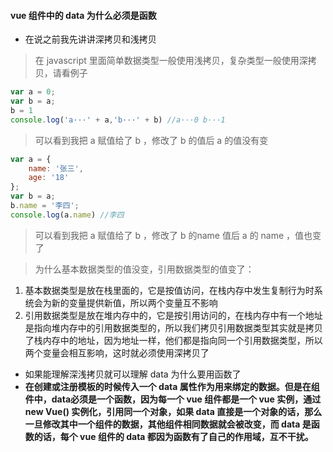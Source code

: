 #### vue 组件中的 data 为什么必须是函数
- 在说之前我先讲讲深拷贝和浅拷贝
>在 javascript 里面简单数据类型一般使用浅拷贝，复杂类型一般使用深拷贝，请看例子
```javascript
var a = 0;
var b = a;
b = 1
console.log('a···' + a,'b···' + b) //a···0 b···1
```
>可以看到我把 a 赋值给了 b ，修改了 b 的值后 a 的值没有变
```javascript
var a = {
    name: '张三',
    age: '18'
};
var b = a;
b.name = '李四';
console.log(a.name) //李四
```
>可以看到我把 a 赋值给了 b ，修改了 b 的name 值后 a 的 name ，值也变了

>为什么基本数据类型的值没变，引用数据类型的值变了：
1. 基本数据类型是放在栈里面的，它是按值访问，在栈内存中发生复制行为时系统会为新的变量提供新值，所以两个变量互不影响
2. 引用数据类型是放在堆内存中的，它是按引用访问的，在栈内存中有一个地址是指向堆内存中的引用数据类型的，所以我们拷贝引用数据类型其实就是拷贝了栈内存中的地址，因为地址一样，他们都是指向同一个引用数据类型，所以两个变量会相互影响，这时就必须使用深拷贝了
- 如果能理解深浅拷贝就可以理解 data 为什么要用函数了
- **在创建或注册模板的时候传入一个 data 属性作为用来绑定的数据。但是在组件中，data必须是一个函数，因为每一个 vue 组件都是一个 vue 实例，通过 new Vue() 实例化，引用同一个对象，如果 data 直接是一个对象的话，那么一旦修改其中一个组件的数据，其他组件相同数据就会被改变，而 data 是函数的话，每个 vue 组件的 data 都因为函数有了自己的作用域，互不干扰。**